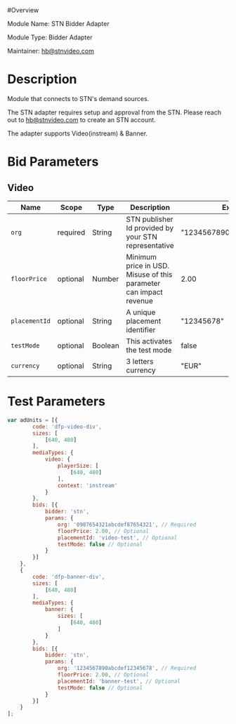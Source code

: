 #Overview

Module Name: STN Bidder Adapter

Module Type: Bidder Adapter

Maintainer: hb@stnvideo.com


# Description

Module that connects to STN's demand sources.

The STN adapter requires setup and approval from the STN. Please reach out to hb@stnvideo.com to create an STN account.

The adapter supports Video(instream) & Banner.

# Bid Parameters
## Video

| Name | Scope | Type | Description                                                       | Example
| ---- | ----- | ---- |-------------------------------------------------------------------| -------
| `org` | required | String | STN publisher Id provided by your STN representative              | "1234567890abcdef12345678"
| `floorPrice` | optional | Number | Minimum price in USD. Misuse of this parameter can impact revenue | 2.00
| `placementId` | optional | String | A unique placement identifier                                     | "12345678"
| `testMode` | optional | Boolean | This activates the test mode                                      | false
| `currency` | optional | String | 3 letters currency                                                | "EUR"

# Test Parameters
```javascript
var adUnits = [{
        code: 'dfp-video-div',
        sizes: [
            [640, 480]
        ],
        mediaTypes: {
            video: {
                playerSize: [
                    [640, 480]
                ],
                context: 'instream'
            }
        },
        bids: [{
            bidder: 'stn',
            params: {
                org: '0987654321abcdef87654321', // Required
                floorPrice: 2.00, // Optional
                placementId: 'video-test', // Optional
                testMode: false // Optional
            }
        }]
    },
    {
        code: 'dfp-banner-div',
        sizes: [
            [640, 480]
        ],
        mediaTypes: {
            banner: {
                sizes: [
                    [640, 480]
                ]
            }
        },
        bids: [{
            bidder: 'stn',
            params: {
                org: '1234567890abcdef12345678', // Required
                floorPrice: 2.00, // Optional
                placementId: 'banner-test', // Optional
                testMode: false // Optional
            }
        }]
    }
];
```
